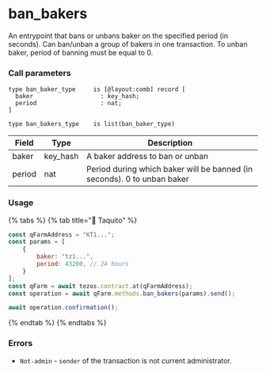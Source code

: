 # ban\_bakers

An entrypoint that bans or unbans baker on the specified period (in seconds). Can ban/unban a group of bakers in one transaction. To unban baker, period of banning must be equal to 0.

### Call parameters

```pascaligo
type ban_baker_type     is [@layout:comb] record [
  baker                   : key_hash;
  period                  : nat;
]

type ban_bakers_type    is list(ban_baker_type)
```

| Field  | Type      | Description                                                             |
| ------ | --------- | ----------------------------------------------------------------------- |
| baker  | key\_hash | A baker address to ban or unban                                         |
| period | nat       | Period during which baker will be banned (in seconds). 0 to unban baker |

### Usage

{% tabs %}
{% tab title="🌮 Taquito" %}
```javascript
const qFarmAddress = "KT1...";
const params = [
    {
        baker: "tz1...",
        period: 43200, // 24 hours
    }
];
const qFarm = await tezos.contract.at(qFarmAddress);
const operation = await qFarm.methods.ban_bakers(params).send();

await operation.confirmation();
```
{% endtab %}
{% endtabs %}

### Errors

* `Not-admin` - `sender` of the transaction is not current administrator.
